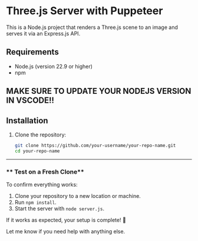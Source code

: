 # Three.js Server with Puppeteer

This is a Node.js project that renders a Three.js scene to an image and serves it via an Express.js API.

## Requirements

- Node.js (version 22.9 or higher)
- npm

## MAKE SURE TO UPDATE YOUR NODEJS VERSION IN VSCODE!!

## Installation

1. Clone the repository:
   ```bash
   git clone https://github.com/your-username/your-repo-name.git
   cd your-repo-name
   ```
   
---

### ** Test on a Fresh Clone**
To confirm everything works:
1. Clone your repository to a new location or machine.
2. Run `npm install`.
3. Start the server with `node server.js`.

If it works as expected, your setup is complete! 🎉

Let me know if you need help with anything else.
